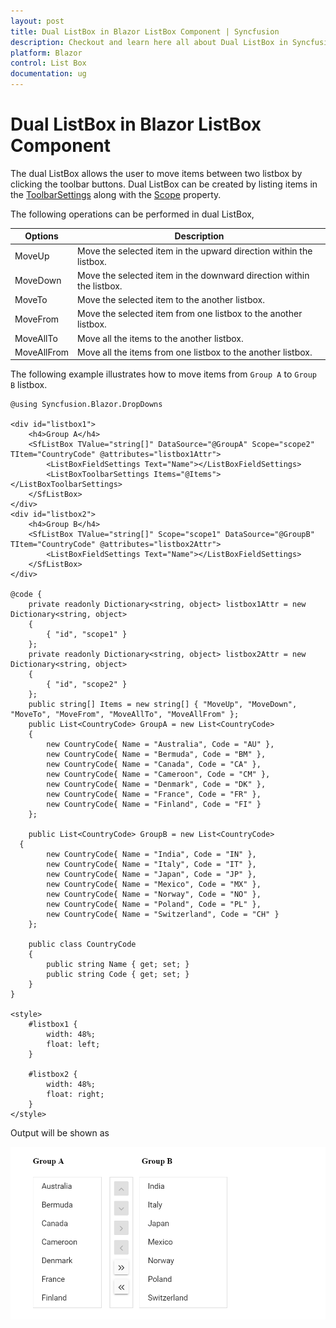 ```yaml
---
layout: post
title: Dual ListBox in Blazor ListBox Component | Syncfusion
description: Checkout and learn here all about Dual ListBox in Syncfusion Blazor ListBox component and much more.
platform: Blazor
control: List Box
documentation: ug
---
```


# Dual ListBox in Blazor ListBox Component

The dual ListBox allows the user to move items between two listbox by clicking the toolbar buttons. Dual ListBox can be created by listing items in the [ToolbarSettings](https://help.syncfusion.com/cr/blazor/Syncfusion.Blazor.DropDowns.SfListBox-2.html#Syncfusion_Blazor_DropDowns_SfListBox_2_ToolbarSettings) along with the [Scope](https://help.syncfusion.com/cr/blazor/Syncfusion.Blazor.DropDowns.SfListBox-2.html#Syncfusion_Blazor_DropDowns_SfListBox_2_Scope) property.

The following operations can be performed in dual ListBox,

| Options | Description |
|------|-------------|
| MoveUp | Move the selected item in the upward direction within the listbox. |
| MoveDown | Move the selected item in the downward direction within the listbox. |
| MoveTo |  Move the selected item to the another listbox. |
| MoveFrom | Move the selected item from one listbox to the another listbox. |
| MoveAllTo | Move all the items to the another listbox. |
| MoveAllFrom |  Move all the items from one listbox to the another listbox. |

The following example illustrates how to move items from `Group A` to `Group B` listbox.

```cshtml
@using Syncfusion.Blazor.DropDowns

<div id="listbox1">
    <h4>Group A</h4>
    <SfListBox TValue="string[]" DataSource="@GroupA" Scope="scope2" TItem="CountryCode" @attributes="listbox1Attr">
        <ListBoxFieldSettings Text="Name"></ListBoxFieldSettings>
        <ListBoxToolbarSettings Items="@Items"></ListBoxToolbarSettings>
    </SfListBox>
</div>
<div id="listbox2">
    <h4>Group B</h4>
    <SfListBox TValue="string[]" Scope="scope1" DataSource="@GroupB" TItem="CountryCode" @attributes="listbox2Attr">
        <ListBoxFieldSettings Text="Name"></ListBoxFieldSettings>
    </SfListBox>
</div>

@code {
    private readonly Dictionary<string, object> listbox1Attr = new Dictionary<string, object>
    {
        { "id", "scope1" }
    };
    private readonly Dictionary<string, object> listbox2Attr = new Dictionary<string, object>
    {
        { "id", "scope2" }
    };
    public string[] Items = new string[] { "MoveUp", "MoveDown", "MoveTo", "MoveFrom", "MoveAllTo", "MoveAllFrom" };
    public List<CountryCode> GroupA = new List<CountryCode>
    {
        new CountryCode{ Name = "Australia", Code = "AU" },
        new CountryCode{ Name = "Bermuda", Code = "BM" },
        new CountryCode{ Name = "Canada", Code = "CA" },
        new CountryCode{ Name = "Cameroon", Code = "CM" },
        new CountryCode{ Name = "Denmark", Code = "DK" },
        new CountryCode{ Name = "France", Code = "FR" },
        new CountryCode{ Name = "Finland", Code = "FI" }
    };

    public List<CountryCode> GroupB = new List<CountryCode>
  {
        new CountryCode{ Name = "India", Code = "IN" },
        new CountryCode{ Name = "Italy", Code = "IT" },
        new CountryCode{ Name = "Japan", Code = "JP" },
        new CountryCode{ Name = "Mexico", Code = "MX" },
        new CountryCode{ Name = "Norway", Code = "NO" },
        new CountryCode{ Name = "Poland", Code = "PL" },
        new CountryCode{ Name = "Switzerland", Code = "CH" }
    };

    public class CountryCode
    {
        public string Name { get; set; }
        public string Code { get; set; }
    }
}

<style>
    #listbox1 {
        width: 48%;
        float: left;
    }

    #listbox2 {
        width: 48%;
        float: right;
    }
</style>

```

Output will be shown as

![Blazor Dual ListBox](./images/blazor-dual-listbox.png)